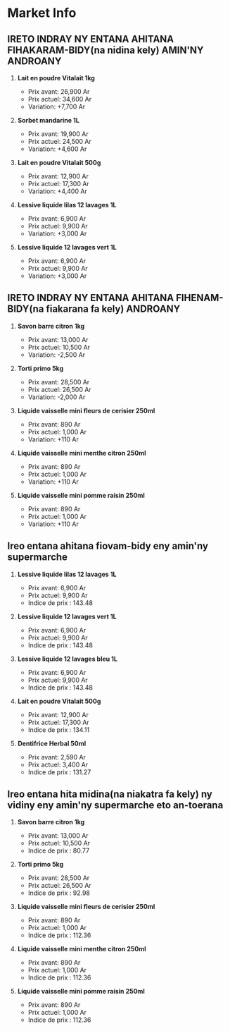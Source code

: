 # Market Info

## IRETO INDRAY NY ENTANA AHITANA FIHAKARAM-BIDY(na nidina kely) AMIN'NY ANDROANY

1. **Lait en poudre Vitalait 1kg**
   - Prix avant: 26,900 Ar
   - Prix actuel: 34,600 Ar
   - Variation: +7,700 Ar

2. **Sorbet mandarine 1L**
   - Prix avant: 19,900 Ar
   - Prix actuel: 24,500 Ar
   - Variation: +4,600 Ar

3. **Lait en poudre Vitalait 500g**
   - Prix avant: 12,900 Ar
   - Prix actuel: 17,300 Ar
   - Variation: +4,400 Ar

4. **Lessive liquide lilas 12 lavages 1L**
   - Prix avant: 6,900 Ar
   - Prix actuel: 9,900 Ar
   - Variation: +3,000 Ar

5. **Lessive liquide 12 lavages vert 1L**
   - Prix avant: 6,900 Ar
   - Prix actuel: 9,900 Ar
   - Variation: +3,000 Ar

## IRETO INDRAY NY ENTANA AHITANA FIHENAM-BIDY(na fiakarana fa kely) ANDROANY

1. **Savon barre citron 1kg**
   - Prix avant: 13,000 Ar
   - Prix actuel: 10,500 Ar
   - Variation: -2,500 Ar

2. **Torti primo 5kg**
   - Prix avant: 28,500 Ar
   - Prix actuel: 26,500 Ar
   - Variation: -2,000 Ar

3. **Liquide vaisselle mini fleurs de cerisier 250ml**
   - Prix avant: 890 Ar
   - Prix actuel: 1,000 Ar
   - Variation: +110 Ar

4. **Liquide vaisselle mini menthe citron 250ml**
   - Prix avant: 890 Ar
   - Prix actuel: 1,000 Ar
   - Variation: +110 Ar

5. **Liquide vaisselle mini pomme raisin 250ml**
   - Prix avant: 890 Ar
   - Prix actuel: 1,000 Ar
   - Variation: +110 Ar

## Ireo entana ahitana fiovam-bidy eny amin'ny supermarche

1. **Lessive liquide lilas 12 lavages 1L**
   - Prix avant: 6,900 Ar
   - Prix actuel: 9,900 Ar
   - Indice de prix : 143.48

2. **Lessive liquide 12 lavages vert 1L**
   - Prix avant: 6,900 Ar
   - Prix actuel: 9,900 Ar
   - Indice de prix : 143.48

3. **Lessive liquide 12 lavages bleu 1L**
   - Prix avant: 6,900 Ar
   - Prix actuel: 9,900 Ar
   - Indice de prix : 143.48

4. **Lait en poudre Vitalait 500g**
   - Prix avant: 12,900 Ar
   - Prix actuel: 17,300 Ar
   - Indice de prix : 134.11

5. **Dentifrice Herbal 50ml**
   - Prix avant: 2,590 Ar
   - Prix actuel: 3,400 Ar
   - Indice de prix : 131.27

## Ireo entana hita midina(na niakatra fa kely) ny vidiny eny amin'ny supermarche eto an-toerana

1. **Savon barre citron 1kg**
   - Prix avant: 13,000 Ar
   - Prix actuel: 10,500 Ar
   - Indice de prix : 80.77

2. **Torti primo 5kg**
   - Prix avant: 28,500 Ar
   - Prix actuel: 26,500 Ar
   - Indice de prix : 92.98

3. **Liquide vaisselle mini fleurs de cerisier 250ml**
   - Prix avant: 890 Ar
   - Prix actuel: 1,000 Ar
   - Indice de prix : 112.36

4. **Liquide vaisselle mini menthe citron 250ml**
   - Prix avant: 890 Ar
   - Prix actuel: 1,000 Ar
   - Indice de prix : 112.36

5. **Liquide vaisselle mini pomme raisin 250ml**
   - Prix avant: 890 Ar
   - Prix actuel: 1,000 Ar
   - Indice de prix : 112.36

